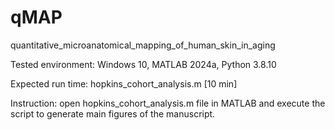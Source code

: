 # qMAP
quantitative_microanatomical_mapping_of_human_skin_in_aging

Tested environment: Windows 10, MATLAB 2024a, Python 3.8.10 

Expected run time: hopkins_cohort_analysis.m [10 min]

Instruction: open hopkins_cohort_analysis.m file in MATLAB and execute the script to generate main figures of the manuscript.